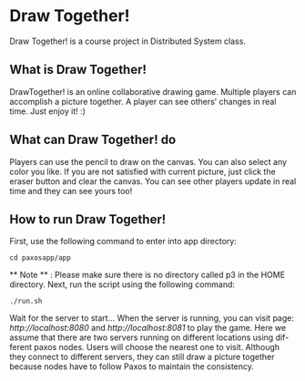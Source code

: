 # Draw Together!
Draw Together! is a course project in Distributed System class. 
## What is Draw Together!
DrawTogether! is an online collaborative drawing game. Multiple players can accomplish a picture together. A player can see others’ changes in real time. Just enjoy it! :)
## What can Draw Together! do
Players can use the pencil to draw on the canvas. You can also select any color you like. If you are not satisfied with current picture, just click the eraser button and clear the canvas. You can see other players update in real time and they can see yours too!
## How to run Draw Together!
First, use the following command to enter into app directory:
```
cd paxosapp/app
```
** Note ** : Please make sure there is no directory called p3 in the HOME directory. Next, run the script using the following command:
```
./run.sh
```
Wait for the server to start...
When the server is running, you can visit page: *http://localhost:8080* and *http://localhost:8081* to play the game. Here we assume that there are two servers running on different locations using dif- ferent paxos nodes. Users will choose the nearest one to visit. Although they connect to different servers, they can still draw a picture together because nodes have to follow Paxos to maintain the consistency.
